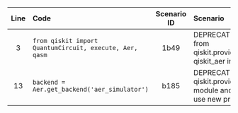 | Line | Code | Scenario ID | Scenario | Artifact | Refactoring |
| :--: | :--- | :---------: | :------- | :------- | :---------- |
| 3 | `from qiskit import QuantumCircuit, execute, Aer, qasm` | 1b49 | DEPRECATED: Importing from qiskit.providers.aer; use qiskit_aer instead. | `qiskit.providers.aer.Aer` | `from qiskit.circuit import QuantumCircuit\nfrom qiskit_aer import AerSimulator` |
| 13 | `backend = Aer.get_backend('aer_simulator')` | b185 | DEPRECATED: qiskit.providers.basicaer module and classes; use new providers. | `qiskit.providers.basicaer.BasicAer.get_backend` | `backend = AerSimulator()`